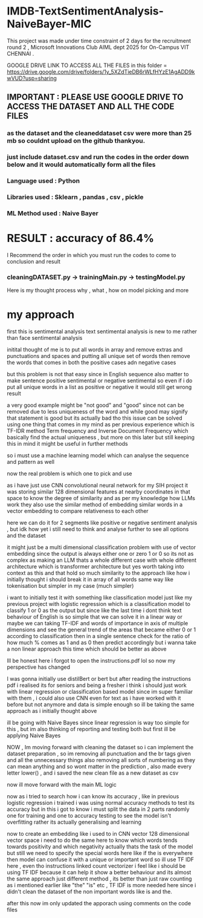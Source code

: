 # IMDB-TextSentimentAnalysis-NaiveBayer-MIC
This project was made under time constraint of 2 days for the recruitment round 2 , Microsoft Innovations Club AIML dept 2025 for On-Campus VIT CHENNAI . 

GOOGLE DRIVE LINK TO ACCESS ALL THE FILES in this folder = https://drive.google.com/drive/folders/1y_5XZdTieDB6rWLfHYzE1AgADD9kwVUD?usp=sharing

## IMPORTANT : PLEASE USE GOOGLE DRIVE TO ACCESS THE DATASET AND ALL THE CODE FILES 
### as the dataset and the cleaneddataset csv were more than 25 mb so couldnt upload on the github thankyou. 
### just include dataset.csv and run the codes in the order down below and it would automatically form all the files 

### Language used : Python
### Libraries used : Sklearn , pandas , csv , pickle
### ML Method used : Naive Bayer

# RESULT : accuracy of 86.4%

I Recommend the order in which you must run the codes to come to conclusion and result 
###  cleaningDATASET.py -> trainingMain.py -> testingModel.py

Here is my thought process why , what , how on model picking and more 
# my approach 
first this is sentimental analysis 
text sentimental analysis is new to me rather than face sentimental analysis 

initital thought of me is to put all words in array and remove extras and punctuations and spaces and putting all unique set of words 
then remove the words that comes in both the positive cases adn negative cases 

but this problem is not that easy since in English sequence also matter to make sentence positive sentimental or negative sentimental 
so even if i do put all unique words in a list as positive or negative it would still get wrong result 

a very good example might be "not good" and "good" since not can be removed due to less uniqueness of the word and while good may signify that statement is good but its actually bad tho this issue can be solved using one thing that comes in my mind as per previous experience which is TF-IDR method Term frequency and Inverse Document Frequency which basically find the actual uniqueness , but more on this later but still keeping this in mind it might be useful in further methods 

so i must use a machine learning model which can analyse the sequence and pattern as well 

now the real problem is which one to pick and use 

as i have just use CNN convolutional neural network for my SIH project it was storing similar 128 dimensional features at nearby coordinates in that space to know the degree of similarity 
and as per my knowledge how LLMs work they also use the similar method of embedding similar words in a vector embedding to compare relativeness to each other 

here we can do it for 2 segments like positive or negative sentiment analysis , but idk how yet i still need to think and analyse further to see all options and the dataset 

it might just be a multi dimensional classification problem with use of vector embedding since the output is always either one or zero 1 or 0 so its not as complex as making an LLM thats a whole different case with whole different architecture which is transformer architecture but yes worth taking into context as this and that hold so much similarity to the approach like how i initially thought i should break it in array of all words same way like tokenisation but simpler in my case (much simpler)

i want to initially test it with something like classification model just like my previous project with logistic regression which is a classification model to classify 1 or 0 as the output but since like the last time i dont think text behaviour of English is so simple that we can solve it in a linear way or maybe we can taking TF-IDF and words of importance in axis of multiple dimensions and see the general trend of the areas that became either 0 or 1 according to classification then in a single sentence check for the ratio of how much % comes as 1 and as 0 then predict accordingly 
but i wanna take a non linear approach this time which should be better as above 


Ill be honest here i forgot to open the instructions.pdf lol so now my perspective has changed

I was gonna initially use distilBert or bert but after reading the instructions pdf i realised its for seniors and being a fresher i think i should just work with linear regression or classification based model since im super familiar with them , i could also use CNN even for text as i have worked with it before but not anymore 
and data is simple enough so ill be taking the same approach as i initially thought above 

ill be going with Naive Bayes since linear regression is way too simple for this , but im also thinking of reporting and testing both but first ill be applying Naive Bayes 

NOW , Im moving forward with cleaning the dataset so i can implement the dataset preparation , so im removing all punctuation and the br tags given and all the unnecessary things also removing all sorts of numbering as they can mean anything and so wont matter in the prediction , also made every letter lower() , and i saved the new clean file as a new dataset as csv 

now ill move forward with the main ML logic 

now as i tried to search how i can know its accuracy , like in previous logistic regression i trained i was using normal accuracy methods to test its accuracy but in this i got to know i must split the data in 2 parts randomly one for training and one to accuracy testing to see the model isn't overfitting rather its actually generalising and learning 

now to create an embedding like i used to in CNN vector 128 dimensional vector space i need to do the same here to know which words tends towards positivity and which negativity actually thats the task of the model but still we need to specify the special words here like if the is everywhere then model can confuse it with a unique or important word so ill use TF IDF here , even tho instructions linked count vectorizer i feel like i should be using TF IDF because it can help it show a better behaviour and its almost the same approach just different method , its better than just raw counting as i mentioned earlier like "the" "is" etc , TF IDF is more needed here since i didn't clean the dataset of the non important words like is and the.

after this now im only updated the apporach using comments on the code files 



